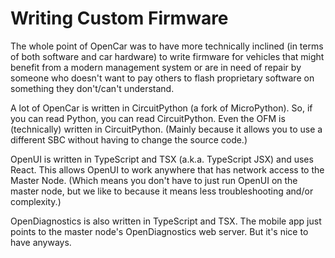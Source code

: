 # Writing Custom Firmware

The whole point of OpenCar was to have more technically inclined (in terms of both software and car hardware) to write firmware for vehicles that might benefit from a modern management system or are in need of repair by someone who doesn't want to pay others to flash proprietary software on something they don't/can't understand.

A lot of OpenCar is written in CircuitPython (a fork of MicroPython). So, if you can read Python, you can read CircuitPython. Even the OFM is (technically) written in CircuitPython. (Mainly because it allows you to use a different SBC without having to change the source code.)

OpenUI is written in TypeScript and TSX (a.k.a. TypeScript JSX) and uses React. This allows OpenUI to work anywhere that has network access to the Master Node. (Which means you don't have to just run OpenUI on the master node, but we like to because it means less troubleshooting and/or complexity.)

OpenDiagnostics is also written in TypeScript and TSX. The mobile app just points to the master node's OpenDiagnostics web server. But it's nice to have anyways.
